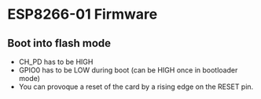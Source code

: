 # ESP8266-01 Firmware

## Boot into flash mode

* CH_PD has to be HIGH
* GPIO0 has to be LOW during boot (can be HIGH once in bootloader mode)
* You can provoque a reset of the card by a rising edge on the RESET pin.
